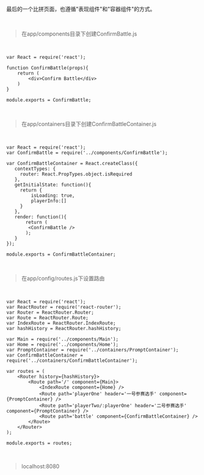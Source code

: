 最后的一个比拼页面，也遵循"表现组件"和"容器组件"的方式。

<br>

> 在app/components目录下创建ConfirmBattle.js

<br>

	var React = require('react');
	
	function ConfirmBattle(props){
	    return (
	        <div>Confirm Battle</div>
	    )
	}
	
	module.exports = ConfirmBattle;

<br>

> 在app/containers目录下创建ConfirmBattleContainer.js

<br>

	var React = require('react');
	var ConfirmBattle = require('../components/ConfirmBattle');
	
	var ConfirmBattleContainer = React.createClass({
	   contextTypes: {
	     router: React.PropTypes.object.isRequired  
	   },
	   getInitialState: function(){
	     return {
	         isLoading: true,
	         playerInfo:[]
	     }
	   },
	   render: function(){
	       return (
	        <ConfirmBattle />
	       );
	   } 
	});
	
	module.exports = ConfirmBattleContainer;

<br>

> 在app/config/routes.js下设置路由

<br>

	var React = require('react');
	var ReactRouter = require('react-router');
	var Router = ReactRouter.Router;
	var Route = ReactRouter.Route;
	var IndexRoute = ReactRouter.IndexRoute;
	var hashHistory = ReactRouter.hashHistory;
	
	var Main = require('../components/Main');
	var Home = require('../components/Home');
	var PromptContainer = require('../containers/PromptContainer');
	var ConfirmBattleContainer = require('../containers/ConfirmBattleContainer');
	
	var routes = (
	    <Router history={hashHistory}>
	        <Route path='/' component={Main}>
	            <IndexRoute component={Home} />
	            <Route path='playerOne' header='一号参赛选手' component={PromptContainer} />
	            <Route path='playerTwo/:playerOne' header='二号参赛选手' component={PromptContainer} />
	            <Route path='battle' component={ConfirmBattleContainer} />
	        </Route>
	    </Router>
	);
	
	module.exports = routes;

<br>

> localhost:8080

<br>




